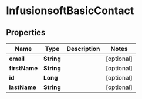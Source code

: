 
# InfusionsoftBasicContact

## Properties
Name | Type | Description | Notes
------------ | ------------- | ------------- | -------------
**email** | **String** |  |  [optional]
**firstName** | **String** |  |  [optional]
**id** | **Long** |  |  [optional]
**lastName** | **String** |  |  [optional]



